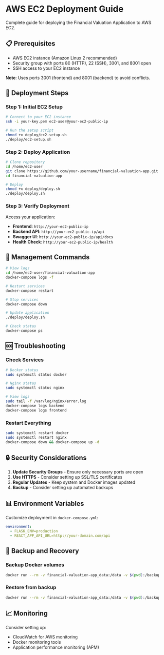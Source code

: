 # AWS EC2 Deployment Guide

Complete guide for deploying the Financial Valuation Application to AWS EC2.

## 📋 Prerequisites

- AWS EC2 instance (Amazon Linux 2 recommended)
- Security group with ports 80 (HTTP), 22 (SSH), 3001, and 8001 open
- SSH access to your EC2 instance

**Note**: Uses ports 3001 (frontend) and 8001 (backend) to avoid conflicts.

## 🚀 Deployment Steps

### Step 1: Initial EC2 Setup
```bash
# Connect to your EC2 instance
ssh -i your-key.pem ec2-user@your-ec2-public-ip

# Run the setup script
chmod +x deploy/ec2-setup.sh
./deploy/ec2-setup.sh
```

### Step 2: Deploy Application
```bash
# Clone repository
cd /home/ec2-user
git clone https://github.com/your-username/financial-valuation-app.git
cd financial-valuation-app

# Deploy
chmod +x deploy/deploy.sh
./deploy/deploy.sh
```

### Step 3: Verify Deployment
Access your application:
- **Frontend**: `http://your-ec2-public-ip`
- **Backend API**: `http://your-ec2-public-ip/api`
- **Swagger UI**: `http://your-ec2-public-ip/api/docs`
- **Health Check**: `http://your-ec2-public-ip/health`

## 🔧 Management Commands

```bash
# View logs
cd /home/ec2-user/financial-valuation-app
docker-compose logs -f

# Restart services
docker-compose restart

# Stop services
docker-compose down

# Update application
./deploy/deploy.sh

# Check status
docker-compose ps
```

## 🆘 Troubleshooting

### Check Services
```bash
# Docker status
sudo systemctl status docker

# Nginx status
sudo systemctl status nginx

# View logs
sudo tail -f /var/log/nginx/error.log
docker-compose logs backend
docker-compose logs frontend
```

### Restart Everything
```bash
sudo systemctl restart docker
sudo systemctl restart nginx
docker-compose down && docker-compose up -d
```

## 🔒 Security Considerations

1. **Update Security Groups** - Ensure only necessary ports are open
2. **Use HTTPS** - Consider setting up SSL/TLS certificates
3. **Regular Updates** - Keep system and Docker images updated
4. **Backup** - Consider setting up automated backups

## 📊 Environment Variables

Customize deployment in `docker-compose.yml`:
```yaml
environment:
  - FLASK_ENV=production
  - REACT_APP_API_URL=http://your-domain.com/api
```

## 💾 Backup and Recovery

### Backup Docker volumes
```bash
docker run --rm -v financial-valuation-app_data:/data -v $(pwd):/backup alpine tar czf /backup/backup.tar.gz -C /data .
```

### Restore from backup
```bash
docker run --rm -v financial-valuation-app_data:/data -v $(pwd):/backup alpine tar xzf /backup/backup.tar.gz -C /data
```

## 📈 Monitoring

Consider setting up:
- CloudWatch for AWS monitoring
- Docker monitoring tools
- Application performance monitoring (APM) 